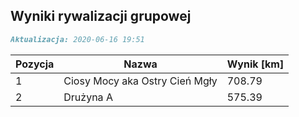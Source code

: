 ## Wyniki rywalizacji grupowej

```markdown
Aktualizacja: 2020-06-16 19:51
```

Pozycja | Nazwa | Wynik [km] |
------------ | -------------  | -------------
 1 |Ciosy Mocy aka Ostry Cień Mgły | 708.79 
 2 |Drużyna A | 575.39